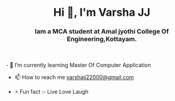 <h1 align="center">Hi 👋, I'm  Varsha JJ</h1>
<h3 align="center"> Iam a MCA student at Amal jyothi College Of Engineering,Kottayam.</h3>

<br>
<br>
- 🌱 I’m currently learning Master Of Computer Application

- 📫 How to reach me varshajj22000@gmail.com

- ⚡ Fun fact :- Live Love Laugh
<!--
**Varsha-JJ/Varsha-JJ** is a ✨ _special_ ✨ repository because its `README.md` (this file) appears on your GitHub profile.

Here are some ideas to get you started:

- 🔭 I’m currently working on ...
- 🌱 I’m currently learning ...
- 👯 I’m looking to collaborate on ...
- 🤔 I’m looking for help with ...
- 💬 Ask me about ...
- 📫 How to reach me: ...
- 😄 Pronouns: ...
- ⚡ Fun fact: ...
-->
